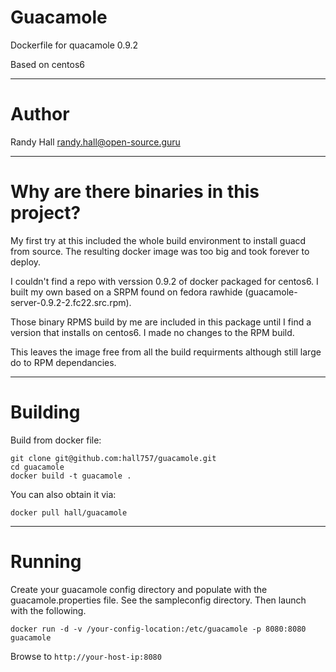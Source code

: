 Guacamole
====

Dockerfile for quacamole 0.9.2

Based on centos6

---
Author
===

Randy Hall <randy.hall@open-source.guru>

---
Why are there binaries in this project?
===

My first try at this included the whole build environment to install guacd from
source.  The resulting docker image was too big and took forever to deploy.

I couldn't find a repo with verssion 0.9.2 of docker packaged for centos6.
I built my own based on a SRPM found on fedora rawhide (guacamole-server-0.9.2-2.fc22.src.rpm).

Those binary RPMS build by me are included in this package until I find a version that
installs on centos6.  I made no changes to the RPM build.

This leaves the image free from all the build requirments although still large do to RPM dependancies.

---
Building
===

Build from docker file:

```
git clone git@github.com:hall757/guacamole.git
cd guacamole
docker build -t guacamole . 
```

You can also obtain it via:  

```
docker pull hall/guacamole
```

---
Running
===

Create your guacamole config directory and populate with the guacamole.properties file.
See the sampleconfig directory.  Then launch with the following.

```
docker run -d -v /your-config-location:/etc/guacamole -p 8080:8080 guacamole
```

Browse to ```http://your-host-ip:8080```

